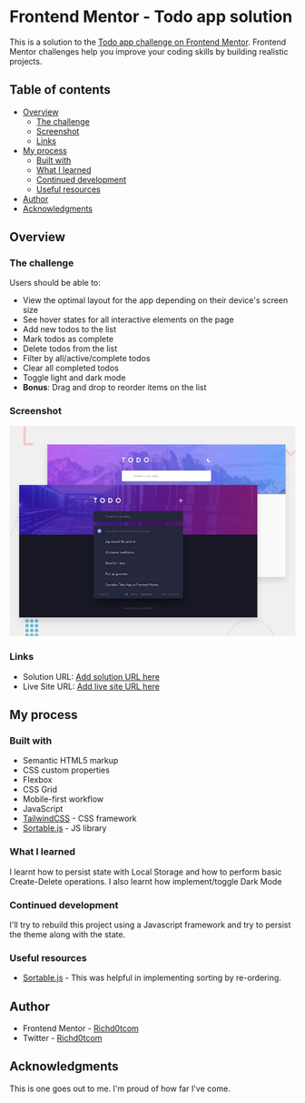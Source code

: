# Frontend Mentor - Todo app solution

This is a solution to the [Todo app challenge on Frontend Mentor](https://www.frontendmentor.io/challenges/todo-app-Su1_KokOW). Frontend Mentor challenges help you improve your coding skills by building realistic projects. 

## Table of contents

- [Overview](#overview)
  - [The challenge](#the-challenge)
  - [Screenshot](#screenshot)
  - [Links](#links)
- [My process](#my-process)
  - [Built with](#built-with)
  - [What I learned](#what-i-learned)
  - [Continued development](#continued-development)
  - [Useful resources](#useful-resources)
- [Author](#author)
- [Acknowledgments](#acknowledgments)



## Overview

### The challenge

Users should be able to:

- View the optimal layout for the app depending on their device's screen size
- See hover states for all interactive elements on the page
- Add new todos to the list
- Mark todos as complete
- Delete todos from the list
- Filter by all/active/complete todos
- Clear all completed todos
- Toggle light and dark mode
- **Bonus**: Drag and drop to reorder items on the list

### Screenshot

![](./design/desktop-preview.jpg)


### Links

- Solution URL: [Add solution URL here](https://your-solution-url.com)
- Live Site URL: [Add live site URL here](https://your-live-site-url.com)

## My process

### Built with

- Semantic HTML5 markup
- CSS custom properties
- Flexbox
- CSS Grid
- Mobile-first workflow
- JavaScript
- [TailwindCSS](https://reactjs.org/) - CSS framework
- [Sortable.js](https://nextjs.org/) - JS library




### What I learned

I learnt how to persist state with Local Storage and how to perform basic Create-Delete operations.
I also learnt how implement/toggle Dark Mode


### Continued development

I'll try to rebuild this project using a Javascript framework and try to persist the theme along with the state.


### Useful resources

- [Sortable.js](https://www.example.com) - This was helpful in implementing sorting by re-ordering.
 


## Author

- Frontend Mentor - [Richd0tcom](https://www.frontendmentor.io/Richd0tcom)
- Twitter - [Richd0tcom](https://www.twitter.com/0xRICHd0tCom)


## Acknowledgments

This is one goes out to me. I'm proud of how far I've come.



